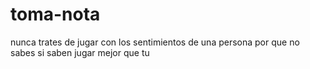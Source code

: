 # toma-nota
nunca trates de jugar con los sentimientos de una persona por que no sabes si saben jugar mejor que tu
